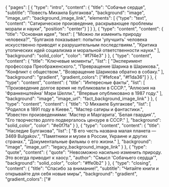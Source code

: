 {
  "pages": [
    {
      "type": "intro",
      "content": {
        "title": "Собачье сердце",
        "subtitle": "Повесть Михаила Булгакова",
        "background": "image",
        "image_url": "background_image_link", 
        "elements": [
          {"type": "text", "content": "Сатирическое произведение, раскрывающее проблемы морали и науки", "position": "center"}
        ]
      }
    },
    {
      "type": "content",
      "content": {
        "title": "Основная идея",
        "text": [
          "Можно ли изменить природу человека?",
          "Булгаков показывает: попытки 'улучшить' человека искусственно приводят к разрушительным последствиям.",
          "Критика утопических идей социализма и моральной ответственности науки."
        ],
        "background": "solid_color",
        "color": "#f7f4e3"
      }
    },
    {
      "type": "content",
      "content": {
        "title": "Ключевые моменты",
        "list": [
          "Эксперимент профессора Преображенского.",
          "Превращение Шарика в Шарикова.",
          "Конфликт с обществом.",
          "Возвращение Шарикова обратно в собаку."
        ],
        "background": "gradient",
        "gradient_colors": ["#fefcea", "#f1da36"]
      }
    },
    {
      "type": "content",
      "content": {
        "title": "Интересные факты",
        "list": [
          "Произведение долгое время не публиковали в СССР.",
          "Аллюзия на 'Франкенштейна' Мэри Шелли.",
          "Впервые опубликовано в 1987 году."
        ],
        "background": "image",
        "image_url": "fact_background_image_link"
      }
    },
    {
      "type": "content",
      "content": {
        "title": "О Михаиле Булгакове",
        "list": [
          "Родился в 1891 году в Киеве.",
          "Мастер сатиры и фантастики.",
          "Известен произведениями: 'Мастер и Маргарита', 'Белая гвардия'.",
          "Его творчество долго подвергалось цензуре в СССР."
        ],
        "background": "solid_color",
        "color": "#e0f7fa"
      }
    },
    {
      "type": "content",
      "content": {
        "title": "Наследие Булгакова",
        "list": [
          "В его честь названа малая планета — 3469 Bulgakov.",
          "Памятники и музеи в России, Украине и других странах.",
          "Документальные фильмы о его жизни."
        ],
        "background": "image",
        "image_url": "legacy_background_image_link"
      }
    },
    {
      "type": "quote",
      "content": {
        "quote": "Невозможно насильно изменить природу. Это всегда приводит к хаосу.",
        "author": "Смысл 'Собачьего сердца'",
        "background": "solid_color",
        "color": "#ffe0b2"
      }
    },
    {
      "type": "closing",
      "content": {
        "title": "Спасибо за внимание!",
        "subtitle": "Читайте книги и открывайте для себя новые миры",
        "background": "gradient",
        "gradient_colors": ["#
<!---
Aikoo520/Aikoo520 is a ✨ special ✨ repository because its `README.md` (this file) appears on your GitHub profile.
You can click the Preview link to take a look at your changes.
--->
